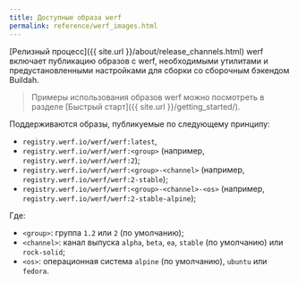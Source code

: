 ```yaml
---
title: Доступные образа werf
permalink: reference/werf_images.html
---
```


[Релизный процесс]({{ site.url }}/about/release_channels.html) werf включает публикацию образов с werf, необходимыми утилитами и предустановленными настройками для сборки со сборочным бэкендом Buildah. 

> Примеры использования образов werf можно посмотреть в разделе [Быстрый старт]({{ site.url }}/getting_started/).

Поддерживаются образы, публикуемые по следующему принципу:

* `registry.werf.io/werf/werf:latest`,
* `registry.werf.io/werf/werf:<group>` (например, `registry.werf.io/werf/werf:2`);
* `registry.werf.io/werf/werf:<group>-<channel>` (например, `registry.werf.io/werf/werf:2-stable`);
* `registry.werf.io/werf/werf:<group>-<channel>-<os>` (например, `registry.werf.io/werf/werf:2-stable-alpine`);

Где:

* `<group>`: группа `1.2` или `2` (по умолчанию);
* `<channel>`: канал выпуска `alpha`, `beta`, `ea`, `stable` (по умолчанию) или `rock-solid`;
* `<os>`: операционная система `alpine` (по умолчанию), `ubuntu` или `fedora`.

